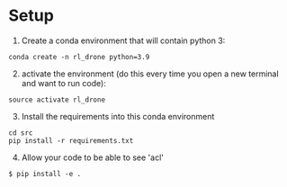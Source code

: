 # Setup

1. Create a conda environment that will contain python 3:
```
conda create -n rl_drone python=3.9
```

2. activate the environment (do this every time you open a new terminal and want to run code):
```
source activate rl_drone
```

3. Install the requirements into this conda environment
```
cd src
pip install -r requirements.txt
```

4. Allow your code to be able to see 'acl'
```
$ pip install -e .
```